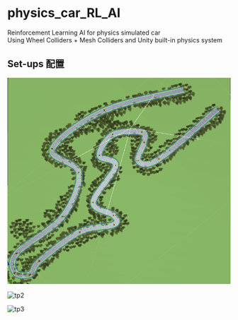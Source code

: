 # physics_car_RL_AI
Reinforcement Learning AI for physics simulated car\
Using Wheel Colliders + Mesh Colliders and Unity built-in physics system

## Set-ups 配置
![tp](pictures/road2.png)

![tp2](pictures/physics_car600.gif)

![tp3](pictures/test_1.gif)

